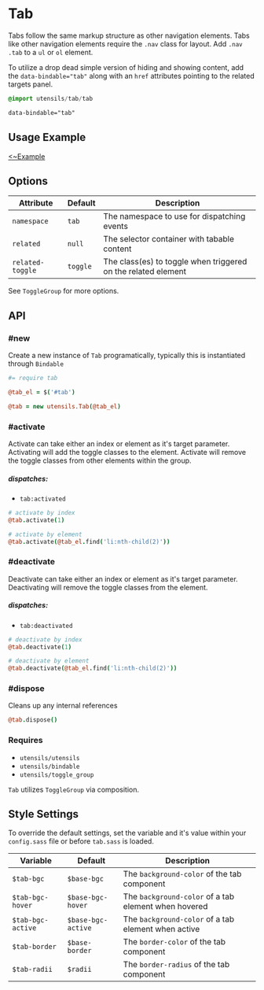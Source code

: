 
# Tab
Tabs follow the same markup structure as other navigation elements. Tabs
like other navigation elements require the `.nav` class for layout. Add
`.nav .tab` to a `ul` or `ol` element.

To utilize a drop dead simple version of hiding and showing content, add
the `data-bindable="tab"` along with an `href` attributes pointing to
the related targets panel.

```sass
@import utensils/tab/tab
```

```html
data-bindable="tab"
```

## Usage Example
[<~Example](markup/tab.html.haml)


## Options

Attribute        | Default     | Description
---------------- | ----------- | -------------------------------------------
`namespace`      | `tab`       | The namespace to use for dispatching events
`related`        | `null`      | The selector container with tabable content
`related-toggle` | `toggle`    | The class(es) to toggle when triggered on the related element

See `ToggleGroup` for more options.


## API

### #new
Create a new instance of `Tab` programatically, typically this
is instantiated through `Bindable`

```coffee
#= require tab

@tab_el = $('#tab')

@tab = new utensils.Tab(@tab_el)
```

### #activate
Activate can take either an index or element as it's target parameter.
Activating will add the toggle classes to the element. Activate will
remove the toggle classes from other elements within the group.

##### dispatches:
- `tab:activated`

```coffee
# activate by index
@tab.activate(1)

# activate by element
@tab.activate(@tab_el.find('li:nth-child(2)'))
```

### #deactivate
Deactivate can take either an index or element as it's target parameter.
Deactivating will remove the toggle classes from the element.

##### dispatches:
- `tab:deactivated`

```coffee
# deactivate by index
@tab.deactivate(1)

# deactivate by element
@tab.deactivate(@tab_el.find('li:nth-child(2)'))
```

### #dispose
Cleans up any internal references

```coffee
@tab.dispose()
```

### Requires
- `utensils/utensils`
- `utensils/bindable`
- `utensils/toggle_group`

`Tab` utilizes `ToggleGroup` via composition.


## Style Settings
To override the default settings, set the variable and it's value
within your `config.sass` file or before `tab.sass` is loaded.

Variable          | Default            | Description
----------------- | ------------------ | -------------------------------------------
`$tab-bgc`        | `$base-bgc`        | The `background-color` of the tab component
`$tab-bgc-hover`  | `$base-bgc-hover`  | The `background-color` of a tab element when hovered
`$tab-bgc-active` | `$base-bgc-active` | The `background-color` of a tab element when active
`$tab-border`     | `$base-border`     | The `border-color` of the tab component
`$tab-radii`      | `$radii`           | The `border-radius` of the tab component

